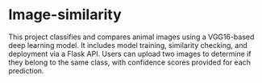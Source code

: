 # Image-similarity
This project classifies and compares animal images using a VGG16-based deep learning model. It includes model training, similarity checking, and deployment via a Flask API. Users can upload two images to determine if they belong to the same class, with confidence scores provided for each prediction.
